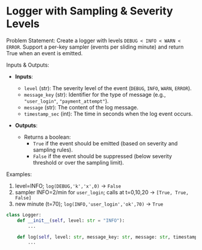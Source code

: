 # Logger with Sampling & Severity Levels

Problem Statement:
Create a logger with levels `DEBUG < INFO < WARN < ERROR`. Support a per-key sampler (events per sliding minute) and return True when an event is emitted.

Inputs & Outputs:
- **Inputs**:
  - `level` (str): The severity level of the event (`DEBUG`, `INFO`, `WARN`, `ERROR`).
  - `message_key` (str): Identifier for the type of message (e.g., `"user_login"`, `"payment_attempt"`).
  - `message` (str): The content of the log message.
  - `timestamp_sec` (int): The time in seconds when the log event occurs.

- **Outputs**:
  - Returns a boolean:
    - `True` if the event should be emitted (based on severity and sampling rules).
    - `False` if the event should be suppressed (below severity threshold or over the sampling limit).

Examples:
1. level=INFO; `log(DEBUG,'k','x',0)` → `False`
2. sampler INFO=2/min for `user_login`; calls at t=0,10,20 → `[True, True, False]`
3. new minute (t=70); `log(INFO,'user_login','ok',70)` → `True`

```python
class Logger:
    def __init__(self, level: str = "INFO"):
        ...

    def log(self, level: str, message_key: str, message: str, timestamp_sec: int) -> bool:
        ...
```